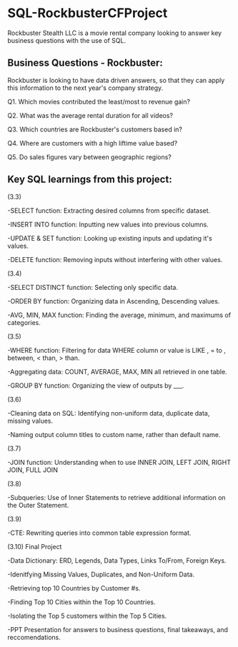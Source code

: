 # SQL-RockbusterCFProject
Rockbuster Stealth LLC is a movie rental company looking to answer key business questions with the use of SQL.

## Business Questions - Rockbuster:
Rockbuster is looking to have data driven answers, so that they can apply this information to the next year's company strategy.

Q1. Which movies contributed the least/most to revenue gain?

Q2. What was the average rental duration for all videos?

Q3. Which countries are Rockbuster's customers based in?

Q4. Where are customers with a high liftime value based?

Q5. Do sales figures vary between geographic regions?

## Key SQL learnings from this project:

(3.3)

-SELECT function: Extracting desired columns from specific dataset.

-INSERT INTO function: Inputting new values into previous columns.

-UPDATE & SET function: Looking up existing inputs and updating it's values.

-DELETE function: Removing inputs without interfering with other values.

(3.4)

-SELECT DISTINCT function: Selecting only specific data.

-ORDER BY function: Organizing data in Ascending, Descending values.

-AVG, MIN, MAX function: Finding the average, minimum, and maximums of categories.

(3.5)

-WHERE function: Filtering for data WHERE column or value is LIKE , = to , between, < than, > than.

-Aggregating data: COUNT, AVERAGE, MAX, MIN all retrieved in one table.

-GROUP BY function: Organizing the view of outputs by ___.

(3.6)

-Cleaning data on SQL: Identifying non-uniform data, duplicate data, missing values.

-Naming output column titles to custom name, rather than default name.

(3.7)

-JOIN function: Understanding when to use INNER JOIN, LEFT JOIN, RIGHT JOIN, FULL JOIN

(3.8)

-Subqueries: Use of Inner Statements to retrieve additional information on the Outer Statement.

(3.9)

-CTE: Rewriting queries into common table expression format.

(3.10) Final Project

-Data Dictionary: ERD, Legends, Data Types, Links To/From, Foreign Keys.

-Idenitfying Missing Values, Duplicates, and Non-Uniform Data.

-Retrieving top 10 Countries by Customer #s.

-Finding Top 10 Cities within the Top 10 Countries.

-Isolating the Top 5 customers within the Top 5 Cities.

-PPT Presentation for answers to business questions, final takeaways, and reccomendations.
